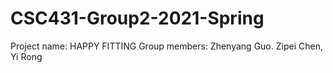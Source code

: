 # CSC431-Group2-2021-Spring
Project name: HAPPY FITTING
Group members: Zhenyang Guo. Zipei Chen, Yi Rong
